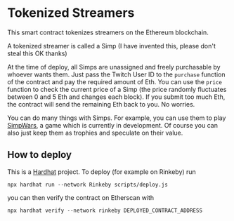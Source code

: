 # Tokenized Streamers

This smart contract tokenizes streamers on the Ethereum blockchain.

A tokenized streamer is called a Simp (I have invented this, please don't steal this OK thanks)

At the time of deploy, all Simps are unassigned and freely purchasable by whoever wants them. Just pass the Twitch User ID to the `purchase` function of the contract and pay the required amount of Eth. You can use the `price` function to check the current price of a Simp (the price randomly fluctuates between 0 and 5 Eth and changes each block). If you submit too much Eth, the contract will send the remaining Eth back to you. No worries.

You can do many things with Simps. For example, you can use them to play [SimpWars](https://github.com/buhrmi/simpwars), a game which is currently in development. Of course you can also just keep them as trophies and speculate on their value.

## How to deploy

This is a [Hardhat](https://hardhat.org) project. To deploy (for example on Rinkeby) run 

```
npx hardhat run --network Rinkeby scripts/deploy.js
```

you can then verify the contract on Etherscan with

```
npx hardhat verify --network rinkeby DEPLOYED_CONTRACT_ADDRESS
```
